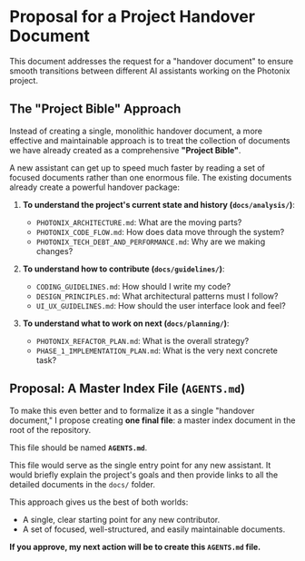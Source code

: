 # Proposal for a Project Handover Document

This document addresses the request for a "handover document" to ensure smooth transitions between different AI assistants working on the Photonix project.

## The "Project Bible" Approach

Instead of creating a single, monolithic handover document, a more effective and maintainable approach is to treat the collection of documents we have already created as a comprehensive **"Project Bible"**.

A new assistant can get up to speed much faster by reading a set of focused documents rather than one enormous file. The existing documents already create a powerful handover package:

1.  **To understand the project's current state and history (`docs/analysis/`)**:
    *   `PHOTONIX_ARCHITECTURE.md`: What are the moving parts?
    *   `PHOTONIX_CODE_FLOW.md`: How does data move through the system?
    *   `PHOTONIX_TECH_DEBT_AND_PERFORMANCE.md`: Why are we making changes?

2.  **To understand how to contribute (`docs/guidelines/`)**:
    *   `CODING_GUIDELINES.md`: How should I write my code?
    *   `DESIGN_PRINCIPLES.md`: What architectural patterns must I follow?
    *   `UI_UX_GUIDELINES.md`: How should the user interface look and feel?

3.  **To understand what to work on next (`docs/planning/`)**:
    *   `PHOTONIX_REFACTOR_PLAN.md`: What is the overall strategy?
    *   `PHASE_1_IMPLEMENTATION_PLAN.md`: What is the very next concrete task?

## Proposal: A Master Index File (`AGENTS.md`)

To make this even better and to formalize it as a single "handover document," I propose creating **one final file**: a master index document in the root of the repository.

This file should be named **`AGENTS.md`**.

This file would serve as the single entry point for any new assistant. It would briefly explain the project's goals and then provide links to all the detailed documents in the `docs/` folder.

This approach gives us the best of both worlds:
*   A single, clear starting point for any new contributor.
*   A set of focused, well-structured, and easily maintainable documents.

**If you approve, my next action will be to create this `AGENTS.md` file.**

